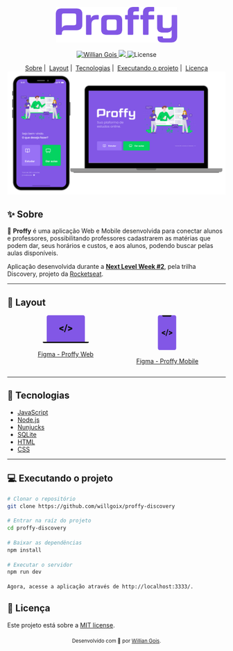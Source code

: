 <p align="center">
   <img src="./.github/logo.png" alt="Proffy" width="280"/>
</p>

<p align="center">	
   <a href="https://www.linkedin.com/in/willian-gois/">
      <img alt="Willian Gois" src="https://img.shields.io/badge/-WillianGois-8257E5?style=flat&logo=Linkedin&logoColor=white" />
   </a>

  <a aria-label="Completed" href="https://nextlevelweek.com/episodios/omnistack/edicao/2">
    <img src="https://img.shields.io/badge/Proffy-NLW 2.0-8257E5?logo=data:image/png;base64,iVBORw0KGgoAAAANSUhEUgAAABAAAAAQCAMAAAAoLQ9TAAAALVBMVEVHcExxWsF0XMJzXMJxWcFsUsD///9jRrzY0u6Xh9Gsn9n39fyMecy0qd2bjNJWBT0WAAAABHRSTlMA2Do606wF2QAAAGlJREFUGJVdj1cWwCAIBLEsRU3uf9xobDH8+GZwUYi8i6ucJwrxKE+7D0G9Q4vlYqtmCSjndr4CgCgzlyFgfKfKCVO0LrPKjmiqMxGXkJwNnXskqWG+1oSM+BSwD8f29YLNjvx/OQrn+g99oQSoNmt3PgAAAABJRU5ErkJggg=="></img>
  </a>

  <img alt="License" src="https://img.shields.io/badge/license-MIT-8257E5">
</p>

<div align="center">
    <a href="#sparkles-sobre">Sobre</a>&nbsp;|&nbsp;
    <a href="#art-layout">Layout</a>&nbsp;|&nbsp;
    <a href="#rocket-tecnologias">Tecnologias</a>&nbsp;|&nbsp;
    <a href="#computer-executando-o-projeto">Executando o projeto</a>&nbsp;|&nbsp;
    <a href="#pencil-licença">Licença</a>
 </div>

 <div align="center">
   <img width="650px" src="./.github/cape.png" alt="Capa do projeto">
</div>

## :sparkles: Sobre
:rocket: **Proffy** é uma aplicação Web e Mobile desenvolvida para conectar alunos e professores, possibilitando professores cadastrarem as matérias que podem dar, seus horários e custos, e aos alunos, podendo buscar pelas aulas disponíveis.

Aplicação desenvolvida durante a [**Next Level Week #2**](https://nextlevelweek.com/episodios/discovery/edicao/2), pela trilha Discovery, projeto da [Rocketseat](https://rocketseat.com.br).

---

## :art: Layout
<div style="display: flex; flex-direction: row; justify-content: space-evenly">
    <div>
        <a title="Figma - Proffy Web" alt="Figma - Proffy Web" href="https://www.figma.com/file/GHGS126t7WYjnPZdRKChJF/Proffy-Web/duplicate">
            <svg width="200" height="64" viewBox="0 0 106 64" fill="none"><path d="M97 61V4.207a4.32 4.32 0 00-1.172-2.975A3.903 3.903 0 0093 0H13c-1.06 0-2.078.443-2.828 1.232A4.32 4.32 0 009 4.207V61h88z" fill="#8257E6"></path><path d="M0 61h106v1.5c0 .398-.385.78-1.071 1.06-.685.282-1.615.44-2.584.44H3.655c-.97 0-1.899-.158-2.584-.44C.385 63.28 0 62.899 0 62.5V61zM41.733 30.643l6.06 2.095v3.495L38 32.135v-3.029l9.793-4.098v3.483l-6.06 2.152zM51.383 39h-2.648l5.506-18H56.9l-5.517 18zM64.289 30.61l-6.027-2.107v-3.484L68 29.118v3.028l-9.738 4.099V32.76l6.027-2.152z" fill="#121214"></path></svg>
            <p align="center">Figma - Proffy Web</p>
        </a>
    </div>
    <div>
        <a title="Figma - Proffy Mobile" alt="Figma - Proffy Mobile" href="https://www.figma.com/file/e33KvgUpFdunXxJjHnK7CG/Proffy-Mobile/duplicate">
            <svg width="200" height="80" viewBox="0 0 43 80" fill="none"><path d="M38.384 80H3.838C1.718 80 0 78.115 0 75.79V4.21C0 1.886 1.718 0 3.838 0h34.546c2.12 0 3.838 1.885 3.838 4.21v71.58c0 2.325-1.718 4.21-3.838 4.21z" fill="#8257E6"></path><path d="M10 0h21.273v.273a3 3 0 01-3 3H13a3 3 0 01-3-3V0z" fill="#121214"></path><path d="M11.93 40.556l4.938 1.81v3.02l-7.98-3.541v-2.617l7.98-3.542v3.01l-4.937 1.86zM19.793 47.778h-2.157l4.486-15.556h2.166l-4.495 15.556zM30.31 40.526l-4.911-1.82v-3.01l7.934 3.541v2.618L25.4 45.397v-3.011l4.91-1.86z" fill="#121214"></path></svg>
            <p align="center">Figma - Proffy Mobile</p>
        </a>
    </div>
</div>

---

## :rocket: Tecnologias
-  [JavaScript](https://www.javascript.com)
-  [Node.js](https://nodejs.org/)
-  [Nunjucks](https://www.npmjs.com/package/nunjucks)
-  [SQLite](https://www.npmjs.com/package/sqlite)
-  [HTML](https://www.w3schools.com/css/)
-  [CSS](https://www.w3schools.com/html/)

---

## :computer: Executando o projeto
``` bash
# Clonar o repositório
git clone https://github.com/willgoix/proffy-discovery

# Entrar na raíz do projeto
cd proffy-discovery

# Baixar as dependências
npm install

# Executar o servidor
npm run dev

Agora, acesse a aplicação através de http://localhost:3333/.
```

## :pencil: Licença

Este projeto está sobre a [MIT license](./LICENSE).

<div align="center">
  <sub>Desenvolvido com 💜 por <a href="https://github.com/willgoix">Willian Gois</a>.</sub>
</div>